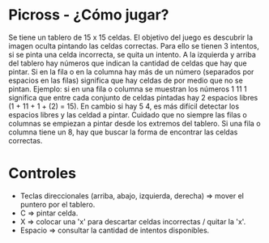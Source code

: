 # Picross - ¿Cómo jugar?
Se tiene un tablero de 15 x 15 celdas. El objetivo del juego es descubrir la imagen oculta pintando las celdas correctas.
Para ello se tienen 3 intentos, si se pinta una celda incorrecta, se quita un intento.
A la izquierda y arriba del tablero hay números que indican la cantidad de celdas que hay que pintar. Si en la fila o en
la columna hay más de un número (separados por espacios en las filas) significa que hay celdas de por medio que no se 
pintan. Ejemplo: si en una fila o columna se muestran los números 1 11 1 significa que entre cada conjunto de celdas 
pintadas hay 2 espacios libres (1 + 11 + 1 + (2) = 15). En cambio si hay 5 4, es más difícil detectar los espacios 
libres y las celdad a pintar.
Cuidado que no siempre las filas o columnas se empiezan a pintar desde los extremos del tablero. Si una fila o columna
tiene un 8, hay que buscar la forma de encontrar las celdas correctas.

# Controles
- Teclas direccionales (arriba, abajo, izquierda, derecha) => mover el puntero por el tablero.
- C => pintar celda.
- X => colocar una 'x' para descartar celdas incorrectas / quitar la 'x'.
- Espacio => consultar la cantidad de intentos disponibles.
